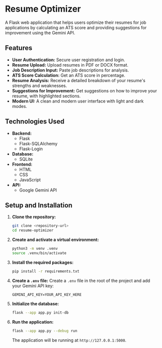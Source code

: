 
# Resume Optimizer

A Flask web application that helps users optimize their resumes for job applications by calculating an ATS score and providing suggestions for improvement using the Gemini API.

## Features

- **User Authentication:** Secure user registration and login.
- **Resume Upload:** Upload resumes in PDF or DOCX format.
- **Job Description Input:** Paste job descriptions for analysis.
- **ATS Score Calculation:** Get an ATS score in percentage.
- **Resume Analysis:** Receive a detailed breakdown of your resume's strengths and weaknesses.
- **Suggestions for Improvement:** Get suggestions on how to improve your resume, with highlighted sections.
- **Modern UI:** A clean and modern user interface with light and dark modes.

## Technologies Used

- **Backend:**
    - Flask
    - Flask-SQLAlchemy
    - Flask-Login
- **Database:**
    - SQLite
- **Frontend:**
    - HTML
    - CSS
    - JavaScript
- **API:**
    - Google Gemini API

## Setup and Installation

1.  **Clone the repository:**
    ```bash
    git clone <repository-url>
    cd resume-optimizer
    ```

2.  **Create and activate a virtual environment:**
    ```bash
    python3 -m venv .venv
    source .venv/bin/activate
    ```

3.  **Install the required packages:**
    ```bash
    pip install -r requirements.txt
    ```

4.  **Create a `.env` file:**
    Create a `.env` file in the root of the project and add your Gemini API key:
    ```
    GEMINI_API_KEY=YOUR_API_KEY_HERE
    ```

5.  **Initialize the database:**
    ```bash
    flask --app app.py init-db
    ```

6.  **Run the application:**
    ```bash
    flask --app app.py --debug run
    ```

    The application will be running at `http://127.0.0.1:5000`.
